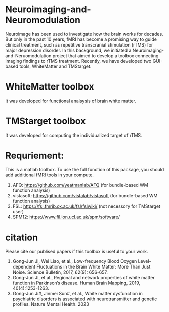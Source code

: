 # Neuroimaging-and-Neuromodulation

Neuroimage has been used to investigate how the brain works for decades. But only in the past 10 years, fMRI has become a promising way to guide clinical treatment, such as repetitive transcranial stimulation (rTMS) for major depression disorder. In this background, we initiated a Neuroimaging-and-Neruomodulation project that aimed to develop a toolbox connecting imaging findings to rTMS treatment. Recently, we have developed two GUI-based tools, WhiteMatter and TMStarget.

# WhiteMatter toolbox
 
It was developed for functional analsysis of brain white matter. 

# TMStarget toolbox

It was developed for computing the individualized target of rTMS. 

# Requriement:
This is a matlab toolbox. To use the full function of this package, you should add additional fMRI tools in your compute.
1) AFQ: https://github.com/yeatmanlab/AFQ (for bundle-based WM function analysis)
2) vistasoft:  https://github.com/vistalab/vistasoft (for bundle-based WM function analysis)
3) FSL: https://fsl.fmrib.ox.ac.uk/fsl/fslwiki/  (not necessory for TMStarget user)
4) SPM12: https://www.fil.ion.ucl.ac.uk/spm/software/

# citation
Please cite our publised papers if this toolbox is useful to your work.
1.	Gong-Jun JI, Wei Liao, et al., Low-frequency Blood Oxygen Level-dependent Fluctuations in the Brain White Matter: More Than Just Noise. Science Bulletin, 2017, 62(9): 656-657.
2.	Gong-Jun JI, et al., Regional and network properties of white matter function in Parkinson’s disease. Human Brain Mapping, 2019, 40(4):1253-1263. 
3.	Gong-Jun Ji#, Jinmei Sun#, et al., White matter dysfunction in psychiatric disorders is associated with neurotransmitter and genetic profiles. Nature Mental Health. 2023
